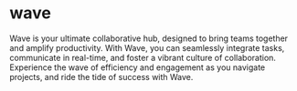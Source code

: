 # wave
Wave is your ultimate collaborative hub, designed to bring teams together and amplify productivity. With Wave, you can seamlessly integrate tasks, communicate in real-time, and foster a vibrant culture of collaboration. Experience the wave of efficiency and engagement as you navigate projects,  and ride the tide of success with Wave.
